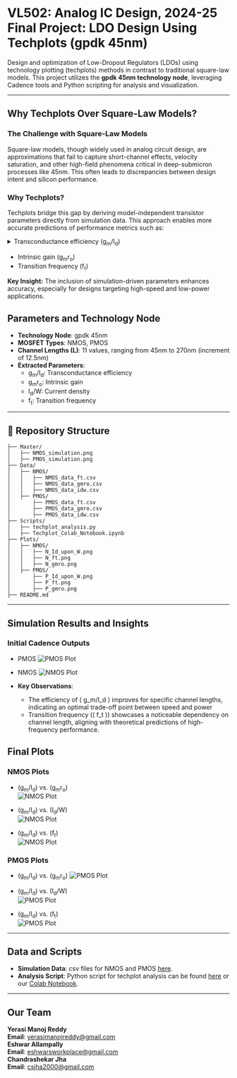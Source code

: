 # **VL502: Analog IC Design, 2024-25 Final Project: LDO Design Using Techplots (gpdk 45nm)**

Design and optimization of Low-Dropout Regulators (LDOs) using technology plotting (techplots) methods in contrast to traditional square-law models. This project utilizes the **gpdk 45nm technology node**, leveraging Cadence tools and Python scripting for analysis and visualization.

---

## **Why Techplots Over Square-Law Models?**

### The Challenge with Square-Law Models  
Square-law models, though widely used in analog circuit design, are approximations that fail to capture short-channel effects, velocity saturation, and other high-field phenomena critical in deep-submicron processes like 45nm. This often leads to discrepancies between design intent and silicon performance.

### Why Techplots?  
Techplots bridge this gap by deriving model-independent transistor parameters directly from simulation data. This approach enables more accurate predictions of performance metrics such as:

 <details> 
    <Summary>Transconductance efficiency (g<sub>m</sub>/I<sub>d</sub>)
    </summary>

### What is (g<sub>m</sub>/I<sub>d</sub>)?

 - (g<sub>m</sub>/I<sub>d</sub>) is a critical design metric in analog circuits known as transconductance efficiency. It measures how effectively the transistor converts current into gain (how much the current controls the voltage output).

  - High (g<sub>m</sub>/I<sub>d</sub>) values typically represent low power consumption for a given transconductance, which is crucial in low-power designs.
  ---

</details>

- Intrinsic gain (g<sub>m</sub>r<sub>o</sub>)
- Transition frequency (f<sub>t</sub>)

**Key Insight:** The inclusion of simulation-driven parameters enhances accuracy, especially for designs targeting high-speed and low-power applications.


## **Parameters and Technology Node**

- **Technology Node**: gpdk 45nm
- **MOSFET Types**: NMOS, PMOS
- **Channel Lengths (L)**: 11 values, ranging from 45nm to 270nm (increment of 12.5nm)  
- **Extracted Parameters**:
  - g<sub>m</sub>/I<sub>d</sub>: Transconductance efficiency
  - g<sub>m</sub>r<sub>o</sub>: Intrinsic gain
  - I<sub>d</sub>/W: Current density
  - f<sub>t</sub>: Transition frequency

---

## **📂 Repository Structure**

```plaintext
├── Master/
│   ├── NMOS_simulation.png
│   ├── PMOS_simulation.png
├── Data/
│   ├── NMOS/
│   │   ├── NMOS_data_ft.csv
│   │   ├── NMOS_data_gmro.csv
│   │   ├── NMOS_data_idw.csv
│   ├── PMOS/
│       ├── PMOS_data_ft.csv
│       ├── PMOS_data_gmro.csv
│       ├── PMOS_data_idw.csv
├── Scripts/
│   ├── techplot_analysis.py
│   ├── Techplot_Colab_Notebook.ipynb
├── Plots/
│   ├── NMOS/
│   │   ├── N_Id_upon_W.png
│   │   ├── N_ft.png
│   │   ├── N_gmro.png
│   ├── PMOS/
│       ├── P_Id_upon_W.png
│       ├── P_ft.png
│       ├── P_gmro.png
├── README.md
```

---

## **Simulation Results and Insights**

### Initial Cadence Outputs

 - PMOS
![PMOS Plot](PMOS_simulation.png)  

 - NMOS
![NMOS Plot](NMOS_simulation.png)  

- **Key Observations**:
  - The efficiency of \( g_m/I_d \) improves for specific channel lengths, indicating an optimal trade-off point between speed and power
  - Transition frequency (\( f_t \)) showcases a noticeable dependency on channel length, aligning with theoretical predictions of high-frequency performance.


## **Final Plots**

### NMOS Plots
- (g<sub>m</sub>/I<sub>d</sub>) vs. (g<sub>m</sub>r<sub>o</sub>)  
![NMOS Plot](Plots/NMOS/N_gmro.png)  

- (g<sub>m</sub>/I<sub>d</sub>) vs. (I<sub>d</sub>/W)  
![NMOS Plot](Plots/NMOS/N_Id_upon_W.png)  

- (g<sub>m</sub>/I<sub>d</sub>) vs. (f<sub>t</sub>)  
![NMOS Plot](Plots/NMOS/N_ft.png)  

### PMOS Plots
- (g<sub>m</sub>/I<sub>d</sub>) vs. (g<sub>m</sub>r<sub>o</sub>) 
![PMOS Plot](Plots/PMOS/P_gmro.png)  

- (g<sub>m</sub>/I<sub>d</sub>) vs. (I<sub>d</sub>/W)    
![PMOS Plot](Plots/PMOS/P_Id_upon_W.png)  

- (g<sub>m</sub>/I<sub>d</sub>) vs. (f<sub>t</sub>)  
![PMOS Plot](Plots/PMOS/P_ft.png)  

---

## **Data and Scripts**

- **Simulation Data**: csv files for NMOS and PMOS [here](Data/).  
- **Analysis Script**: Python script for techplot analysis can be found [here](Scripts/) or our [Colab Notebook](https://colab.research.google.com/drive/1RrQe48ugOh9o6v59a-_cJjSKxmBqI8V3?usp=sharing).

---

## **Our Team**

**Yerasi Manoj Reddy**  
**Email**: yerasimanojreddy@gmail.com  
**Eshwar Allampally**  
**Email**: eshwarsworkplace@gmail.com  
**Chandrashekar Jha**  
**Email**: csjha2000@gmail.com
